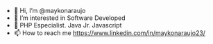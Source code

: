 - 👋 Hi, I’m @maykonaraujo
- 👀 I’m interested in Software Developed
- 🌱 PHP Especialist. Java Jr. Javascript
- 📫 How to reach me https://www.linkedin.com/in/maykonaraujo23/

<!---
maykonaraujo/maykonaraujo is a ✨ special ✨ repository because its `README.md` (this file) appears on your GitHub profile.
You can click the Preview link to take a look at your changes.
--->
